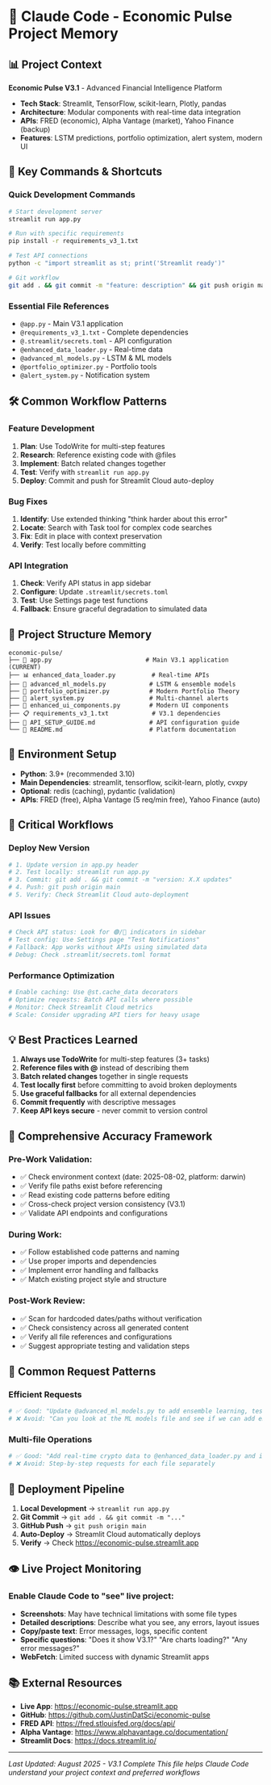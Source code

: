 # 🤖 Claude Code - Economic Pulse Project Memory

## 📊 Project Context
**Economic Pulse V3.1** - Advanced Financial Intelligence Platform
- **Tech Stack**: Streamlit, TensorFlow, scikit-learn, Plotly, pandas
- **Architecture**: Modular components with real-time data integration
- **APIs**: FRED (economic), Alpha Vantage (market), Yahoo Finance (backup)
- **Features**: LSTM predictions, portfolio optimization, alert system, modern UI

## 🚀 Key Commands & Shortcuts

### Quick Development Commands
```bash
# Start development server
streamlit run app.py

# Run with specific requirements
pip install -r requirements_v3_1.txt

# Test API connections
python -c "import streamlit as st; print('Streamlit ready')"

# Git workflow
git add . && git commit -m "feature: description" && git push origin main
```

### Essential File References
- `@app.py` - Main V3.1 application
- `@requirements_v3_1.txt` - Complete dependencies
- `@.streamlit/secrets.toml` - API configuration
- `@enhanced_data_loader.py` - Real-time data
- `@advanced_ml_models.py` - LSTM & ML models
- `@portfolio_optimizer.py` - Portfolio tools
- `@alert_system.py` - Notification system

## 🛠 Common Workflow Patterns

### Feature Development
1. **Plan**: Use TodoWrite for multi-step features
2. **Research**: Reference existing code with @files
3. **Implement**: Batch related changes together
4. **Test**: Verify with `streamlit run app.py`
5. **Deploy**: Commit and push for Streamlit Cloud auto-deploy

### Bug Fixes
1. **Identify**: Use extended thinking "think harder about this error"
2. **Locate**: Search with Task tool for complex code searches
3. **Fix**: Edit in place with context preservation
4. **Verify**: Test locally before committing

### API Integration
1. **Check**: Verify API status in app sidebar
2. **Configure**: Update `.streamlit/secrets.toml`
3. **Test**: Use Settings page test functions
4. **Fallback**: Ensure graceful degradation to simulated data

## 📁 Project Structure Memory
```
economic-pulse/
├── 🚀 app.py                          # Main V3.1 application (CURRENT)
├── 📊 enhanced_data_loader.py          # Real-time APIs
├── 🧠 advanced_ml_models.py            # LSTM & ensemble models  
├── 💼 portfolio_optimizer.py           # Modern Portfolio Theory
├── 🚨 alert_system.py                  # Multi-channel alerts
├── 🎨 enhanced_ui_components.py        # Modern UI components
├── 📋 requirements_v3_1.txt            # V3.1 dependencies
├── 🔑 API_SETUP_GUIDE.md               # API configuration guide
└── 📖 README.md                        # Platform documentation
```

## 🔧 Environment Setup
- **Python**: 3.9+ (recommended 3.10)
- **Main Dependencies**: streamlit, tensorflow, scikit-learn, plotly, cvxpy
- **Optional**: redis (caching), pydantic (validation)
- **APIs**: FRED (free), Alpha Vantage (5 req/min free), Yahoo Finance (auto)

## 🚨 Critical Workflows

### Deploy New Version
```bash
# 1. Update version in app.py header
# 2. Test locally: streamlit run app.py  
# 3. Commit: git add . && git commit -m "version: X.X updates"
# 4. Push: git push origin main
# 5. Verify: Check Streamlit Cloud auto-deployment
```

### API Issues
```bash
# Check API status: Look for 🟢/🔴 indicators in sidebar
# Test config: Use Settings page "Test Notifications" 
# Fallback: App works without APIs using simulated data
# Debug: Check .streamlit/secrets.toml format
```

### Performance Optimization
```bash
# Enable caching: Use @st.cache_data decorators
# Optimize requests: Batch API calls where possible
# Monitor: Check Streamlit Cloud metrics
# Scale: Consider upgrading API tiers for heavy usage
```

## 💡 Best Practices Learned
1. **Always use TodoWrite** for multi-step features (3+ tasks)
2. **Reference files with @** instead of describing them
3. **Batch related changes** together in single requests
4. **Test locally first** before committing to avoid broken deployments
5. **Use graceful fallbacks** for all external dependencies
6. **Commit frequently** with descriptive messages
7. **Keep API keys secure** - never commit to version control

## 🎯 Comprehensive Accuracy Framework
### **Pre-Work Validation:**
- ✅ Check environment context (date: 2025-08-02, platform: darwin)
- ✅ Verify file paths exist before referencing
- ✅ Read existing code patterns before editing
- ✅ Cross-check project version consistency (V3.1)
- ✅ Validate API endpoints and configurations

### **During Work:**
- ✅ Follow established code patterns and naming
- ✅ Use proper imports and dependencies
- ✅ Implement error handling and fallbacks
- ✅ Match existing project style and structure

### **Post-Work Review:**
- ✅ Scan for hardcoded dates/paths without verification
- ✅ Check consistency across all generated content
- ✅ Verify all file references and configurations
- ✅ Suggest appropriate testing and validation steps

## 🎯 Common Request Patterns

### Efficient Requests
```bash
# ✅ Good: "Update @advanced_ml_models.py to add ensemble learning, test in @app.py, update @requirements_v3_1.txt if needed"
# ❌ Avoid: "Can you look at the ML models file and see if we can add ensemble learning?"
```

### Multi-file Operations
```bash
# ✅ Good: "Add real-time crypto data to @enhanced_data_loader.py and integrate display in @app.py dashboard"
# ❌ Avoid: Step-by-step requests for each file separately
```

## 🔄 Deployment Pipeline
1. **Local Development** → `streamlit run app.py`
2. **Git Commit** → `git add . && git commit -m "..."`
3. **GitHub Push** → `git push origin main`
4. **Auto-Deploy** → Streamlit Cloud automatically deploys
5. **Verify** → Check https://economic-pulse.streamlit.app

## 👁️ Live Project Monitoring
### **Enable Claude Code to "see" live project:**
- **Screenshots**: May have technical limitations with some file types
- **Detailed descriptions**: Describe what you see, any errors, layout issues
- **Copy/paste text**: Error messages, logs, specific content
- **Specific questions**: "Does it show V3.1?" "Are charts loading?" "Any error messages?"
- **WebFetch**: Limited success with dynamic Streamlit apps

## 📚 External Resources
- **Live App**: https://economic-pulse.streamlit.app
- **GitHub**: https://github.com/JustinDatSci/economic-pulse
- **FRED API**: https://fred.stlouisfed.org/docs/api/
- **Alpha Vantage**: https://www.alphavantage.co/documentation/
- **Streamlit Docs**: https://docs.streamlit.io/

---
*Last Updated: August 2025 - V3.1 Complete*
*This file helps Claude Code understand your project context and preferred workflows*